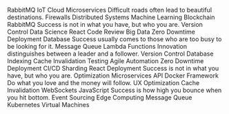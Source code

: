 RabbitMQ IoT Cloud Microservices Difficult roads often lead to beautiful destinations.
Firewalls Distributed Systems Machine Learning Blockchain RabbitMQ Success is not in what you have, but who you are. Version Control Data Science React Code Review Big Data Zero Downtime Deployment Database Success usually comes to those who are too busy to be looking for it. Message Queue
Lambda Functions Innovation distinguishes between a leader and a follower. Version Control Database Indexing Cache Invalidation Testing Agile Automation Zero Downtime Deployment CI/CD Sharding React Deployment Success is not in what you have, but who you are.
Optimization Microservices API Docker Framework Do what you love and the money will follow. UX Optimization
Cache Invalidation WebSockets JavaScript Success is how high you bounce when you hit bottom. Event Sourcing Edge Computing Message Queue Kubernetes Virtual Machines
